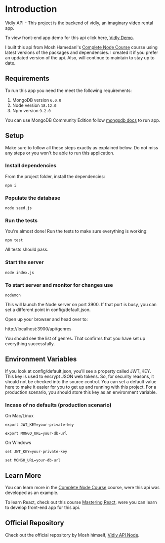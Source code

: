 # Introduction
Vidly API - This project is the backend of vidly, an imaginary video rental app.

To view front-end app demo for this api click here, [Vidly Demo](https://merzainc.github.io/vidly).

I built this api from Mosh Hamedani's [Complete Node Course](https://codewithmosh.com/p/the-complete-node-js-course) course using latest versions of the packages and dependencies. I created it if you prefer an updated version of the api. Also, will continue to maintain to stay up to date.

## Requirements

To run this app you need the meet the following requirements: 

1. MongoDB version `6.0.0` 
2. Node version `18.12.0` 
3. Npm version `9.2.0`

You can use MongoDB Community Edition follow [mongodb docs](https://docs.mongodb.com/manual/installation/) to run app.

## Setup
Make sure to follow all these steps exactly as explained below. Do not miss any steps or you won't be able to run this application.

### Install dependencies

From the project folder, install the dependencies:

    npm i

### Populate the database

    node seed.js

### Run the tests

You're almost done! Run the tests to make sure everything is working:

    npm test

All tests should pass.

### Start the server

    node index.js

### To start server and monitor for changes use

    nodemon

This will launch the Node server on port 3900. If that port is busy, you can set a different point in config/default.json.

Open up your browser and head over to:

http://localhost:3900/api/genres

You should see the list of genres. That confirms that you have set up everything successfully.

## Environment Variables

If you look at config/default.json, you'll see a property called JWT_KEY. This key is used to encrypt JSON web tokens. So, for security reasons, it should not be checked into the source control. You can set a default value here to make it easier for you to get up and running with this project. For a production scenario, you should store this key as an environment variable.


### Incase of no defaults (production scenario)

On Mac/Linux

    export JWT_KEY=your-private-key

    export MONGO_URL=your-db-url

On Windows

    set JWT_KEY=your-private-key

    set MONGO_URL=your-db-url

## Learn More

You can learn more in the [Complete Node Course](https://codewithmosh.com/p/the-complete-node-js-course) course, were this api was developed as an example.

To learn React, check out this course [Mastering React](https://codewithmosh.com/p/mastering-react), were you can learn to develop front-end app for this api.

## Official Repository
Check out the official repository by Mosh himself, [Vidly API Node](https://github.com/mosh-hamedani/vidly-api-node). 



